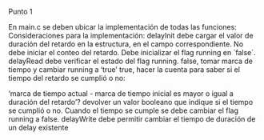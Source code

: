 Punto 1


En main.c se deben ubicar la implementación de todas las funciones:
Consideraciones para la implementación:
delayInit debe cargar el valor de duración del retardo en la estructura, en el campo correspondiente. No debe iniciar el conteo del retardo. Debe inicializar el flag running en `false´.
delayRead debe verificar el estado del flag running.
false, tomar marca de tiempo y cambiar running a ‘true’ 
true, hacer la cuenta para saber si el tiempo del retardo se cumplió o no:

‘marca de tiempo actual - marca de tiempo inicial es mayor o igual a duración del retardo’? 
devolver un valor booleano que indique si el tiempo se cumplió o no.
Cuando el tiempo se cumple se debe cambiar el flag running a false.
delayWrite debe permitir cambiar el tiempo de duración de un delay existente
